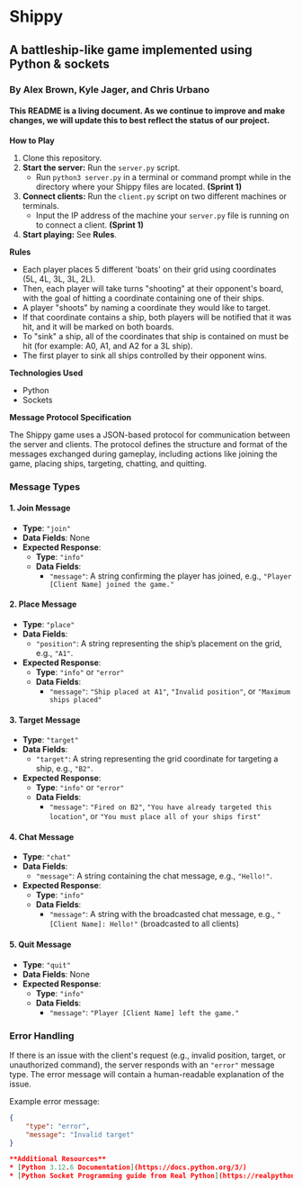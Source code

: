 # Shippy
## A battleship-like game implemented using Python & sockets
### By Alex Brown, Kyle Jager, and Chris Urbano
#### This README is a living document. As we continue to improve and make changes, we will update this to best reflect the status of our project.

**How to Play**
1. Clone this repository.
2. **Start the server:** Run the `server.py` script.
     - Run `python3 server.py` in a terminal or command prompt while in the directory where your Shippy files are located. **(Sprint 1)**
3. **Connect clients:** Run the `client.py` script on two different machines or terminals.
     - Input the IP address of the machine your `server.py` file is running on to connect a client. **(Sprint 1)**
4. **Start playing:** See **Rules**.

**Rules**
* Each player places 5 different 'boats' on their grid using coordinates (5L, 4L, 3L, 3L, 2L).
* Then, each player will take turns "shooting" at their opponent's board, with the goal of hitting a coordinate containing one of their ships.
* A player "shoots" by naming a coordinate they would like to target.
* If that coordinate contains a ship, both players will be notified that it was hit, and it will be marked on both boards.
* To "sink" a ship, all of the coordinates that ship is contained on must be hit (for example: A0, A1, and A2 for a 3L ship).
* The first player to sink all ships controlled by their opponent wins.

**Technologies Used**
* Python
* Sockets

**Message Protocol Specification**

The Shippy game uses a JSON-based protocol for communication between the server and clients. The protocol defines the structure and format of the messages exchanged during gameplay, including actions like joining the game, placing ships, targeting, chatting, and quitting.

### Message Types

#### 1. Join Message

- **Type**: `"join"`
- **Data Fields**: None
- **Expected Response**:
    - **Type**: `"info"`
    - **Data Fields**:
        - `"message"`: A string confirming the player has joined, e.g., `"Player [Client Name] joined the game."`

#### 2. Place Message

- **Type**: `"place"`
- **Data Fields**:
    - `"position"`: A string representing the ship’s placement on the grid, e.g., `"A1"`.
- **Expected Response**:
    - **Type**: `"info"` or `"error"`
    - **Data Fields**:
        - `"message"`: `"Ship placed at A1"`, `"Invalid position"`, or `"Maximum ships placed"`

#### 3. Target Message

- **Type**: `"target"`
- **Data Fields**:
    - `"target"`: A string representing the grid coordinate for targeting a ship, e.g., `"B2"`.
- **Expected Response**:
    - **Type**: `"info"` or `"error"`
    - **Data Fields**:
        - `"message"`: `"Fired on B2"`, `"You have already targeted this location"`, or `"You must place all of your ships first"`

#### 4. Chat Message

- **Type**: `"chat"`
- **Data Fields**:
    - `"message"`: A string containing the chat message, e.g., `"Hello!"`.
- **Expected Response**:
    - **Type**: `"info"`
    - **Data Fields**:
        - `"message"`: A string with the broadcasted chat message, e.g., `"[Client Name]: Hello!"` (broadcasted to all clients)

#### 5. Quit Message

- **Type**: `"quit"`
- **Data Fields**: None
- **Expected Response**:
    - **Type**: `"info"`
    - **Data Fields**:
        - `"message"`: `"Player [Client Name] left the game."`

### Error Handling

If there is an issue with the client's request (e.g., invalid position, target, or unauthorized command), the server responds with an `"error"` message type. The error message will contain a human-readable explanation of the issue.

Example error message:

```json
{
    "type": "error",
    "message": "Invalid target"
}

**Additional Resources**
* [Python 3.12.6 Documentation](https://docs.python.org/3/)
* [Python Socket Programming guide from Real Python](https://realpython.com/python-sockets/)
